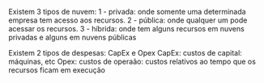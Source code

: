 Existem 3 tipos de nuvem:
1 - privada: onde somente uma determinada empresa tem acesso aos recursos.
2 - pública: onde qualquer um pode acessar os recursos.
3 - híbrida: onde tem alguns recursos em nuvens privadas e alguns em nuvens públicas

Existem 2 tipos de despesas: CapEx e Opex
CapEx: custos de capital: máquinas, etc
Opex: custos de operaão: custos relativos ao tempo que os recursos ficam em execução
